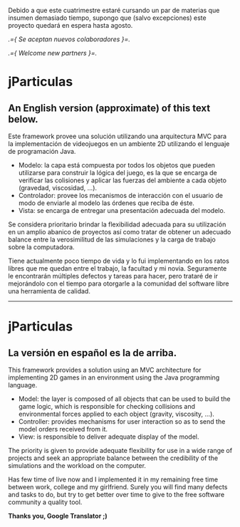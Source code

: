 Debido a que este cuatrimestre estaré cursando un par de materias que insumen demasiado tiempo, supongo que (salvo excepciones) este proyecto quedará en espera hasta agosto.

_.={ Se aceptan nuevos colaboradores }=._

_.={ Welcome new partners }=._

# jParticulas #
## An English version (approximate) of this text below. ##
Este framework provee una solución utilizando una arquitectura MVC para la implementación de videojuegos en un ambiente 2D utilizando el lenguaje de programación Java.
  * Modelo: la capa está compuesta por todos los objetos que pueden utilizarse para construir la lógica del juego, es la que se encarga de verificar las colisiones y aplicar las fuerzas del ambiente a cada objeto (gravedad, viscosidad, ...).
  * Controlador: provee los mecanismos de interacción con el usuario de modo de enviarle al modelo las órdenes que reciba de éste.
  * Vista: se encarga de entregar una presentación adecuada del modelo.

Se considera prioritario brindar la flexibilidad adecuada para su utilización en un amplio abanico de proyectos así como tratar de obtener un adecuado balance entre la verosimilitud de las simulaciones y la carga de trabajo sobre la computadora.

Tiene actualmente poco tiempo de vida y lo fui implementando en los ratos libres que me quedan entre el trabajo, la facultad y mi novia. Seguramente le encontrarán múltiples defectos y tareas para hacer, pero trataré de ir mejorándolo con el tiempo para otorgarle a la comunidad del software libre una herramienta de calidad.

---

# jParticulas #
## La versión en español es la de arriba. ##
This framework provides a solution using an MVC architecture for implementing 2D games in an environment using the Java programming language.
  * Model: the layer is composed of all objects that can be used to build the game logic, which is responsible for checking collisions and environmental forces applied to each object (gravity, viscosity, ...).
  * Controller: provides mechanisms for user interaction so as to send the model orders received from it.
  * View: is responsible to deliver adequate display of the model.

The priority is given to provide adequate flexibility for use in a wide range of projects and seek an appropriate balance between the credibility of the simulations and the workload on the computer.

Has few time of live now and I implemented it in my remaining free time between work, college and my girlfriend. Surely you will find many defects and tasks to do, but try to get better over time to give to the free software community a quality tool.

**Thanks you, Google Translator ;)**